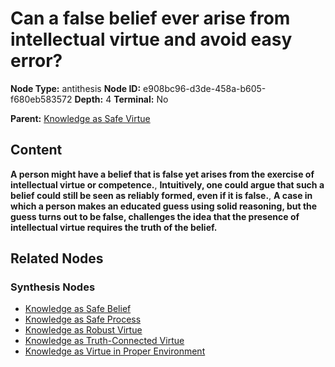 # Can a false belief ever arise from intellectual virtue and avoid easy error?

**Node Type:** antithesis
**Node ID:** e908bc96-d3de-458a-b605-f680eb583572
**Depth:** 4
**Terminal:** No

**Parent:** [Knowledge as Safe Virtue](knowledge-as-safe-virtue-synthesis-d290ebdf-31b0-48ab-a921-58cea69413ba.md)

## Content

**A person might have a belief that is false yet arises from the exercise of intellectual virtue or competence.**, **Intuitively, one could argue that such a belief could still be seen as reliably formed, even if it is false.**, **A case in which a person makes an educated guess using solid reasoning, but the guess turns out to be false, challenges the idea that the presence of intellectual virtue requires the truth of the belief.**

## Related Nodes

### Synthesis Nodes

- [Knowledge as Safe Belief](knowledge-as-safe-belief-synthesis-5c9a2160-6569-48e5-b758-f0cb52ae4d6f.md)
- [Knowledge as Safe Process](knowledge-as-safe-process-synthesis-f5672d1d-0e55-4016-ad87-54615c586b54.md)
- [Knowledge as Robust Virtue](knowledge-as-robust-virtue-synthesis-157cc082-9262-4747-95dc-c583d25ddd48.md)
- [Knowledge as Truth-Connected Virtue](knowledge-as-truth-connected-virtue-synthesis-b222ae40-f404-4d30-9ded-123bfd5c5928.md)
- [Knowledge as Virtue in Proper Environment](knowledge-as-virtue-in-proper-environment-synthesis-2d3367f4-4f32-4f58-854e-3270fab2a11a.md)
